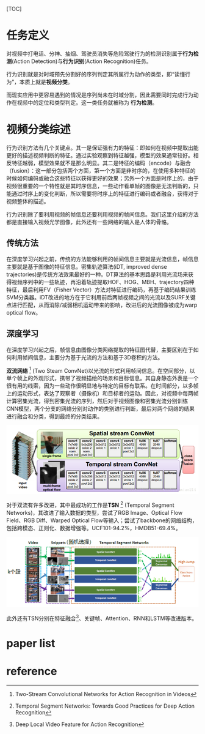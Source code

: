 [TOC] 

# 任务定义

对视频中打电话、分神、抽烟、驾驶员消失等危险驾驶行为的检测识别属于**行为检测**(Action Detection)与**行为识别**(Action Recognition)任务。

行为识别就是对时域预先分割好的序列判定其所属行为动作的类型，即“读懂行为”，本质上就是**视频分类**。

而现实应用中更容易遇到的情况是序列尚未在时域分割，因此需要同时完成行为动作在视频中的定位和类型判定。这一类任务就被称为 **行为检测**。

# 视频分类综述

行为识别方法有几个关键点。其一是保证强有力的特征：即如何在视频中提取出能更好的描述视频判断的特征。通过实验观察到特征越强，模型的效果通常较好。相反特征越弱，模型效果就不是那么明显。其二是特征的编码（encode）与融合（fusion）：这一部分包括两个方面，第一个方面是非时序的，在使用多种特征的时候如何编码或融合这些特征以获得更好的效果；另外一个方面是时序上的，由于视频很重要的一个特性就是其时序信息，一些动作看单帧的图像是无法判断的，只能通过时序上的变化判断，所以需要将时序上的特征进行编码或者融合，获得对于视频整体的描述。

行为识别除了要利用视频的帧信息还要利用视频的帧间信息。我们这里介绍的方法都是直接输入视频光学图像，此外还有一些网络的输入是人体的骨骼。

## 传统方法

在深度学习兴起之前，传统的方法能够利用的帧间信息主要就是光流信息，帧信息主要就是基于图像的特征信息。密集轨迹算法(iDT, improved dense trajectories)是传统方法效果最好的一种。DT算法的基本思路是利用光流场来获得视频序列中的一些轨迹，再沿着轨迹提取HOF、HOG、MBH、trajectory四种特征，最后利用FV（Fisher Vector）方法对特征进行编码，再基于编码结果训练SVM分类器。iDT改进的地方在于它利用前后两帧视频之间的光流以及SURF关键点进行匹配，从而消除/减弱相机运动带来的影响，改进后的光流图像被成为warp optical flow。

## 深度学习

在深度学习兴起之后，帧信息由图像分类网络提取的特征图代替，主要区别在于如何利用帧间信息，主要分为基于光流的方法和基于3D卷积的方法。

**双流网络** [^1] (Two Steam ConvNet)以光流的形式利用帧间信息。在空间部分，以单个帧上的外观形式，携带了视频描绘的场景和目标信息。其自身静态外表是一个很有用的线索，因为一些动作很明显地与特定的目标有联系。在时间部分，以多帧上的运动形式，表达了观察者（摄像机）和目标者的运动。因此，对视频中每两帧计算密集光流，得到密集光流的序列，然后对于视频图像和密集光流分别训练CNN模型，两个分支的网络分别对动作的类别进行判断，最后对两个网络的结果进行融合和分类，得到最终的分类结果。

![](./img/twoStream.png)


对于双流有许多改进，其中最成功的工作是**TSN** [^2] (Temporal Segment Networks)，其改进了输入数据的类型，尝试了RGB Image、Optical Flow Field、RGB Diff、Warped Optical Flow等输入；尝试了backbone的网络结构，包括跨模态、正则化、数据增强等。UCF101-94.2%，HMDB51-69.4%。

![](./img/TSN.png)

此外还有TSN分别在特征融合[^3]、关键帧、Attention、RNN和LSTM等改进版本。 



# paper list


# reference

[^1]: Two-Stream Convolutional Networks for Action Recognition in Videos

[^2]: Temporal Segment Networks: Towards Good Practices for Deep Action Recognition

[^3]: Deep Local Video Feature for Action Recognition 

